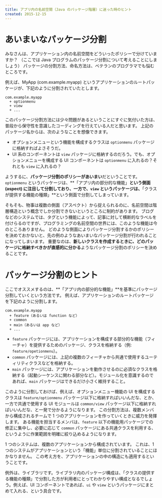 ```yaml
---
title: アプリ内の名前空間（Java のパッケージ階層）に迷った時のヒント
created: 2015-12-15
---
```


あいまいなパッケージ分割
====

みなさんは、アプリケーション内の名前空間をどういったポリシーで分けていますか？
（ここでは Java プログラムのパッケージ分割について考えることにしましょう）
パッケージの分割方法、命名方法は、ベテランのプログラマでも悩むところです。

例えば、MyApp (com.example.myapp) というアプリケーションのルートパッケージが、下記のように分割されていたとします。

```
com.example.myapp
  + optionmenu
  + view
  + ...
```

このパッケージ分割方法には少々問題があるということにすぐに気付いた方は、普段から保守性を意識したコーディングを行えている人だと思います。
上記のパッケージ名からは、次のようなことを想像できます。

* オプションメニューという機能を構成するクラスは `optionmenu` パッケージに格納すればよさそうだ。
* UI 系のコンポーネントは `view` パッケージに格納するのだろう。でも、オプションメニューを構成する UI コンポーネントは `optionmenu` に入れるの？それとも `view` に入れるの？

ようするに、**パッケージ分割のポリシーがあいまい**だということです。
`optionmenu` というパッケージは、**「アプリ内の部分的な機能」**という側面 (aspect) に注目して分割しており、一方で、`view` というパッケージは、**「クラスが提供する機能の種類」**という側面で分割してしまっています。

そもそも、物事は複数の側面（アスペクト）から捉えられるのに、名前空間は階層構造という概念でしか分割できないというところに制約があります。
ブログなどのシステムでは、タグという機能によって、記事に対して横断的なラベルを付けらるのですが、プログラミングの名前空間の世界には、このような機能は今のところありません。
どのような側面によりパッケージ分割するかのポリシーを決めておかないと、先の例のようなあいまいなパッケージ分割が行われることになってしまいます。
重要なのは、**新しいクラスを作成するときに、どのパッケージに格納すべきかが直感的に分かる**ようなパッケージ分割のポリシーを決めることです。


パッケージ分割のヒント
====

ここでオススメするのは、**「アプリ内の部分的な機能」**を基準にパッケージ分割していくという方法です。
例えば、アプリケーションのルートパッケージを下記のように分割します。

```
com.example.myapp
  + feature（あるいは function など）
  + common
  + main（あるいは app など）
  + ...
```

* `feature` パッケージには、アプリケーションを構成する部分的な機能（フィーチャ）を提供するためのパッケージ、クラスを格納する（例: `feature/opetionmenu`）。
* `common` パッケージには、上記の複数のフィーチャから共通で使用するユーティリティクラスなどを格納する。
* `main` パッケージには、アプリケーションを動作させるのに必須なクラスを格納する（起動シーケンスに関わる部分など）。モジュール化を意識するのであれば、`main` パッケージはできるだけ小さく維持すること。

このように分割しておけば、例えば、オプションメニュー機能の UI を構成するクラスは `feature/optionmenu` パッケージ以下に格納すればいいんだな、とか、一方で共通で使用する UI モジュールは `common/view` パッケージ以下に格納すればいいんだな、と一発で分かるようになります。
この分割方法は、複数メンバから構成されるチームで 1 つのアプリケーションを作っていくときに威力を発揮します。
ある機能を担当するメンバは、`feature` 以下の機能用パッケージでの修正に集中し、必要に応じて `common` パッケージにある共通クラスを利用する、というように作業範囲を明確に絞り込めるようになります。

1 つのシステムは、複数のアプリケーションから構成されています。
これは、1 つのシステムがアプリケーションという「機能」単位に分割されていることにほかなりません。
この考え方を、アプリケーションの中の構造にも適用するということです。

例外は、ライブラリです。ライブラリ内のパッケージ構成は、「クラスの提供する機能の種類」で分割した方が利用者にとってわかりやすい構成となるでしょう。例えば、UI コンポーネントであれば、`ui` や `view` というパッケージにまとめて入れる、という具合です。

